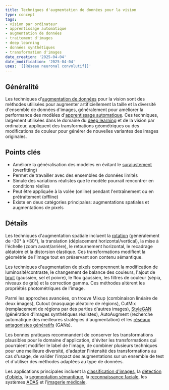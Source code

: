 ```yaml
---
title: Techniques d'augmentation de données pour la vision
type: concept
tags:
- vision par ordinateur
- apprentissage automatique
- augmentation de données
- traitement d'images
- deep learning
- données synthétiques
- transformation d'images
date_creation: '2025-04-04'
date_modification: '2025-04-04'
uses: '[[Réseau neuronal convolutif]]'
---
```

## Généralité

Les techniques d'[augmentation de données](https://fr.wikipedia.org/wiki/Augmentation_de_donn%C3%A9es) pour la vision sont des méthodes utilisées pour augmenter artificiellement la taille et la diversité d'ensemble de données d'images, généralement pour améliorer la performance des modèles d'[apprentissage automatique](https://fr.wikipedia.org/wiki/Apprentissage_automatique). Ces techniques, largement utilisées dans le domaine du [deep learning](https://fr.wikipedia.org/wiki/Apprentissage_profond) et de la vision par ordinateur, appliquent des transformations géométriques ou des modifications de couleur pour générer de nouvelles variantes des images originales.

## Points clés

- Améliore la généralisation des modèles en évitant le [surajustement](https://fr.wikipedia.org/wiki/Surajustement) (overfitting)
- Permet de travailler avec des ensembles de données limités
- Simule des variations réalistes que le modèle pourrait rencontrer en conditions réelles
- Peut être appliquée à la volée (online) pendant l'entraînement ou en prétraitement (offline)
- Existe en deux catégories principales: augmentations spatiales et augmentations de pixels

## Détails

Les techniques d'augmentation spatiale incluent la [rotation](https://fr.wikipedia.org/wiki/Rotation) (généralement de -30° à +30°), la translation (déplacement horizontal/vertical), la mise à l'échelle (zoom avant/arrière), le retournement horizontal, le recadrage aléatoire et la distorsion élastique. Ces transformations modifient la géométrie de l'image tout en préservant son contenu sémantique.

Les techniques d'augmentation de pixels comprennent la modification de luminosité/contraste, le changement de balance des couleurs, l'ajout de [bruit](https://fr.wikipedia.org/wiki/Bruit_num%C3%A9rique) (gaussien, sel et poivre), le flou gaussien, les filtres de couleur (sépia, niveaux de gris) et la correction gamma. Ces méthodes altèrent les propriétés photométriques de l'image.

Parmi les approches avancées, on trouve Mixup (combinaison linéaire de deux images), Cutout (masquage aléatoire de régions), CutMix (remplacement de régions par des parties d'autres images), [StyleGAN](https://fr.wikipedia.org/wiki/StyleGAN) (génération d'images synthétiques réalistes), AutoAugment (recherche automatique des meilleures stratégies d'augmentation) et les [réseaux antagonistes génératifs](https://fr.wikipedia.org/wiki/R%C3%A9seaux_antagonistes_g%C3%A9n%C3%A9ratifs) (GANs).

Les bonnes pratiques recommandent de conserver les transformations plausibles pour le domaine d'application, d'éviter les transformations qui pourraient modifier le label de l'image, de combiner plusieurs techniques pour une meilleure diversité, d'adapter l'intensité des transformations au cas d'usage, de valider l'impact des augmentations sur un ensemble de test et d'utiliser des méthodes adaptées au type de données.

Les applications principales incluent la [classification d'images](https://fr.wikipedia.org/wiki/Classification_d%27images), la [détection d'objets](https://fr.wikipedia.org/wiki/D%C3%A9tection_d%27objets), la [segmentation sémantique](https://fr.wikipedia.org/wiki/Segmentation_d%27images), la [reconnaissance faciale](https://fr.wikipedia.org/wiki/Reconnaissance_faciale), les systèmes [ADAS](https://fr.wikipedia.org/wiki/Syst%C3%A8me_d%27aide_%C3%A0_la_conduite) et l'[imagerie médicale](https://fr.wikipedia.org/wiki/Imagerie_m%C3%A9dicale).